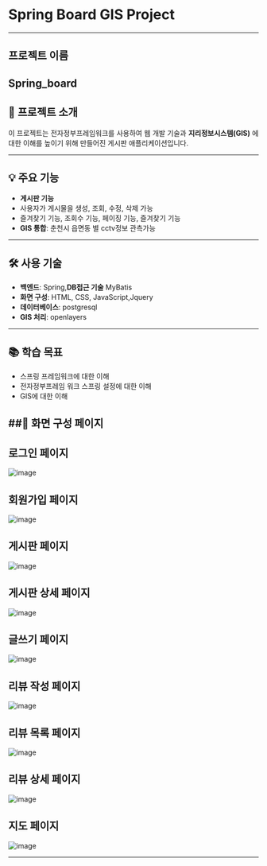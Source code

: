 # Spring Board GIS Project
---

## 프로젝트 이름
Spring_board
---

## 🌟 프로젝트 소개

이 프로젝트는 전자정부프레임워크를 사용하여 웹 개발 기술과 
**지리정보시스템(GIS)** 에 대한 이해를 높이기 위해 만들어진 게시판 애플리케이션입니다. 

---

## 💡 주요 기능

- **게시판 기능**
- 사용자가 게시물을 생성, 조회, 수정, 삭제 가능
-  즐겨찾기 기능, 조회수 기능, 페이징 기능, 즐겨찾기 기능
- **GIS 통합**: 춘천시 읍면동 별 cctv정보 관측가능


---

## 🛠 사용 기술

- **백엔드**: Spring,**DB접근 기술** MyBatis
- **화면 구성**: HTML, CSS, JavaScript,Jquery
- **데이터베이스**: postgresql
- **GIS 처리**: openlayers

---

## 📚 학습 목표

- 스프링 프레임워크에 대한 이해
- 전자정부프레임 워크 스프링 설정에 대한 이해
- GIS에 대한 이해

##🌟 화면 구성 페이지
---
## 로그인 페이지
![image](https://github.com/shsseok/Spring_board_gis/assets/117160491/fbdddda9-021a-4dd4-9409-fa7eb3a1f86c)
## 회원가입 페이지
![image](https://github.com/shsseok/Spring_board_gis/assets/117160491/3c8098d2-1f90-4324-9699-d2f9ee09cf6f)

## 게시판 페이지
![image](https://github.com/shsseok/Spring_board_gis/assets/117160491/6d55cc12-acc3-4679-a93a-9b07e1a92cb9)
## 게시판 상세 페이지
![image](https://github.com/shsseok/Spring_board_gis/assets/117160491/a6355397-63a7-4a4f-b72e-564c270f25aa)
## 글쓰기 페이지
![image](https://github.com/shsseok/Spring_board_gis/assets/117160491/77cb08bf-f3e8-46b3-b045-8318ddfd24a5)
## 리뷰 작성 페이지
![image](https://github.com/shsseok/Spring_board_gis/assets/117160491/e36bffab-9cd1-419f-a5c6-174eefb944c3)
## 리뷰 목록 페이지
![image](https://github.com/shsseok/Spring_board_gis/assets/117160491/95a386f0-40c1-4da1-939e-2e2323f80d6d)
## 리뷰 상세 페이지
![image](https://github.com/shsseok/Spring_board_gis/assets/117160491/80d8aa68-a259-4acb-8d75-0103e7e62705)
## 지도 페이지
![image](https://github.com/shsseok/Spring_board_gis/assets/117160491/41ca89df-bb0b-4a5b-aed6-c9fb133d653b)





---



  

